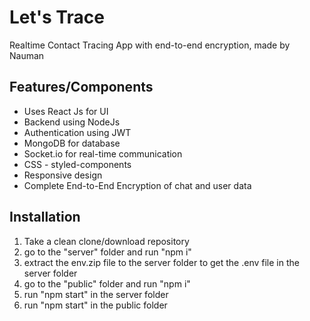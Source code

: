 # Let's Trace

Realtime Contact Tracing App with end-to-end encryption, made by Nauman

## Features/Components

- Uses React Js for UI
- Backend using NodeJs
- Authentication using JWT
- MongoDB for database
- Socket.io for real-time communication
- CSS - styled-components
- Responsive design
- Complete End-to-End Encryption of chat and user data

## Installation

1. Take a clean clone/download repository
2. go to the "server" folder and run "npm i"
3. extract the env.zip file to the server folder to get the .env file in the server folder
4. go to the "public" folder and run "npm i"
5. run "npm start" in the server folder
6. run "npm start" in the public folder
